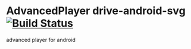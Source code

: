 AdvancedPlayer drive-android-svg [![Build Status](https://travis-ci.org/mygithubvip/AdvancedPlayer.svg?branch=master)](https://travis-ci.org/mygithubvip/AdvancedPlayer.svg?branch=master)
==============

advanced player for android
